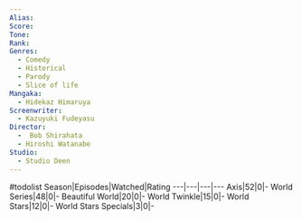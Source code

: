```yaml
---
Alias:
Score:
Tone: 
Rank:
Genres:
  - Comedy
  - Historical
  - Parody
  - Slice of life
Mangaka:
  - Hidekaz Himaruya
Screenwriter:
  - Kazuyuki Fudeyasu
Director:
  -  Bob Shirahata
  - Hiroshi Watanabe
Studio:
  - Studio Deen
---
```

#todolist
Season|Episodes|Watched|Rating
---|---|---|---
Axis|52|0|-
World Series|48|0|-
Beautiful World|20|0|-
World Twinkle|15|0|-
World Stars|12|0|-
World Stars Specials|3|0|-
